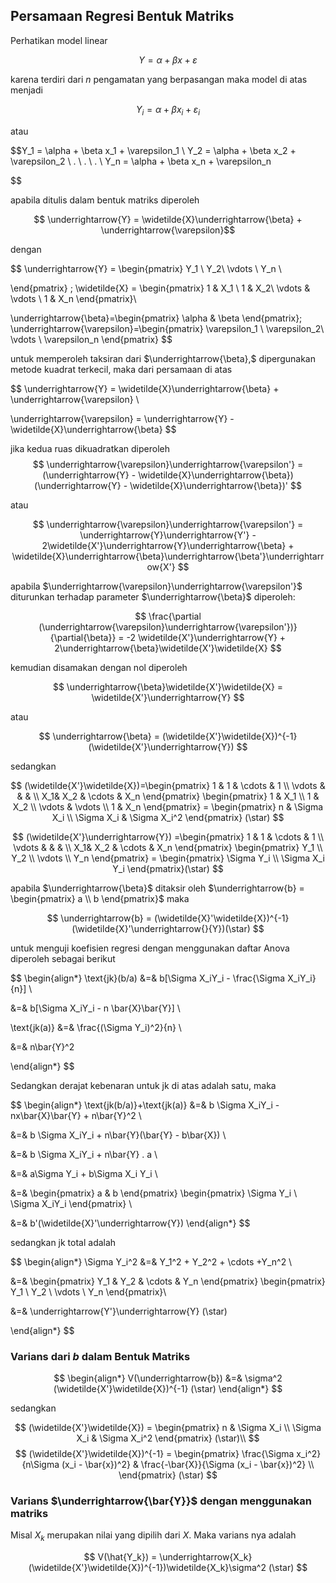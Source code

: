 ## Persamaan Regresi Bentuk Matriks

Perhatikan model linear

$$Y = \alpha + \beta x + \varepsilon$$

karena terdiri dari $n$ pengamatan yang berpasangan maka model di atas menjadi

$$Y_i = \alpha + \beta x_i + \varepsilon_i$$

atau

$$Y_1 = \alpha + \beta x_1 + \varepsilon_1 \\
Y_2 = \alpha + \beta x_2 + \varepsilon_2 \\
. \\
. \\
. \\
Y_n = \alpha + \beta x_n + \varepsilon_n

$$

apabila ditulis dalam bentuk matriks diperoleh

$$
\underrightarrow{Y} = \widetilde{X}\underrightarrow{\beta} + \underrightarrow{\varepsilon}$$

dengan

$$
\underrightarrow{Y} = \begin{pmatrix}
Y_1 \\
 Y_2\\
\vdots \\
Y_n \\

\end{pmatrix} ; 
\widetilde{X} = \begin{pmatrix}
1 & X_1 \\
1 &  X_2\\
\vdots & \vdots \\
1 & X_n
\end{pmatrix}\\

\underrightarrow{\beta}=\begin{pmatrix}
\alpha & \beta
\end{pmatrix};
\underrightarrow{\varepsilon}=\begin{pmatrix}
\varepsilon_1 \\
\varepsilon_2\\
\vdots \\
\varepsilon_n
\end{pmatrix}
$$

untuk memperoleh taksiran dari $\underrightarrow{\beta},$ dipergunakan metode kuadrat terkecil, maka dari persamaan di atas

$$
\underrightarrow{Y} = \widetilde{X}\underrightarrow{\beta} + \underrightarrow{\varepsilon} \\

\underrightarrow{\varepsilon} = \underrightarrow{Y} - \widetilde{X}\underrightarrow{\beta}
$$

jika kedua ruas dikuadratkan diperoleh
$$
\underrightarrow{\varepsilon}\underrightarrow{\varepsilon'} = (\underrightarrow{Y} - \widetilde{X}\underrightarrow{\beta})(\underrightarrow{Y} - \widetilde{X}\underrightarrow{\beta})'
$$

atau 

$$
\underrightarrow{\varepsilon}\underrightarrow{\varepsilon'} = \underrightarrow{Y}\underrightarrow{Y'} - 2\widetilde{X'}\underrightarrow{Y}\underrightarrow{\beta} + \widetilde{X}\underrightarrow{\beta}\underrightarrow{\beta'}\underrightarrow{X'}
$$

apabila $\underrightarrow{\varepsilon}\underrightarrow{\varepsilon'}$ diturunkan terhadap parameter $\underrightarrow{\beta}$ diperoleh:

$$
\frac{\partial (\underrightarrow{\varepsilon}\underrightarrow{\varepsilon'})}{\partial{\beta}} = -2 \widetilde{X'}\underrightarrow{Y} + 2\underrightarrow{\beta}\widetilde{X'}\widetilde{X}
$$

kemudian disamakan dengan nol diperoleh

$$
\underrightarrow{\beta}\widetilde{X'}\widetilde{X} =  \widetilde{X'}\underrightarrow{Y}
$$

atau 

$$
\underrightarrow{\beta} = (\widetilde{X'}\widetilde{X})^{-1} (\widetilde{X'}\underrightarrow{Y})
$$

sedangkan

$$
(\widetilde{X'}\widetilde{X})=\begin{pmatrix}
1 & 1 & \cdots  & 1 \\
\vdots  &  &  &  \\
X_1& X_2 & \cdots  & X_n 
\end{pmatrix}
\begin{pmatrix}
1 & X_1 \\
1 & X_2 \\
\vdots & \vdots  \\
1 & X_n
\end{pmatrix} = 
\begin{pmatrix}
 n & \Sigma X_i \\
 \Sigma X_i & \Sigma X_i^2
\end{pmatrix} (\star)
$$

$$
(\widetilde{X'}\underrightarrow{Y}) =\begin{pmatrix}
1 & 1 & \cdots  & 1 \\
\vdots  &  &  &  \\
X_1& X_2 & \cdots  & X_n 
\end{pmatrix}
\begin{pmatrix}
Y_1 \\
Y_2 \\
\vdots \\
Y_n
\end{pmatrix} = 
\begin{pmatrix}
\Sigma Y_i \\
\Sigma X_i Y_i 
\end{pmatrix}(\star)
$$

apabila $\underrightarrow{\beta}$ ditaksir oleh $\underrightarrow{b} = \begin{pmatrix}
a \\
b
\end{pmatrix}$ maka

$$
\underrightarrow{b} = (\widetilde{X}'\widetilde{X})^{-1}(\widetilde{X}'\underrightarrow{}{Y})(\star)
$$

untuk menguji koefisien regresi dengan menggunakan daftar Anova diperoleh sebagai berikut

$$
\begin{align*}
\text{jk}(b/a) &=&  b[\Sigma X_iY_i - \frac{\Sigma X_iY_i}{n}] \\

&=& b[\Sigma X_iY_i - n \bar{X}\bar{Y}] \\

\text{jk(a)} &=& \frac{(\Sigma Y_i)^2}{n} \\

&=& n\bar{Y}^2

\end{align*}
$$

Sedangkan derajat kebenaran untuk jk di atas adalah satu, maka

$$
\begin{align*}
\text{jk(b/a)}+\text{jk(a)} &=& b \Sigma X_iY_i - nx\bar{X}\bar{Y} + n\bar{Y}^2 \\

&=& b \Sigma X_iY_i + n\bar{Y}(\bar{Y} - b\bar{X}) \\

&=& b \Sigma X_iY_i + n\bar{Y} . a \\

&=& a\Sigma Y_i + b\Sigma X_i Y_i \\

&=& \begin{pmatrix}
a & b 
\end{pmatrix}
\begin{pmatrix}
\Sigma Y_i \\
\Sigma X_iY_i
\end{pmatrix} \\

&=& b'(\widetilde{X}'\underrightarrow{Y})
\end{align*}
$$

sedangkan jk total adalah

$$
\begin{align*}
\Sigma Y_i^2 &=& Y_1^2 + Y_2^2 + \cdots +Y_n^2 \\

&=& \begin{pmatrix}
Y_1 & Y_2 & \cdots  & Y_n
\end{pmatrix}
\begin{pmatrix}
Y_1 \\
Y_2 \\
\vdots \\
Y_n
\end{pmatrix}\\

&=& \underrightarrow{Y'}\underrightarrow{Y} (\star)

\end{align*}
$$

### Varians dari $b$ dalam Bentuk Matriks

$$
\begin{align*}
V(\underrightarrow{b}) &=& \sigma^2 (\widetilde{X'}\widetilde{X})^{-1}
(\star)
\end{align*}
$$

sedangkan

$$
(\widetilde{X'}\widetilde{X}) = \begin{pmatrix}
 n & \Sigma X_i \\
 \Sigma X_i & \Sigma X_i^2
\end{pmatrix} (\star)\\
$$
$$
(\widetilde{X'}\widetilde{X})^{-1} = \begin{pmatrix}
\frac{\Sigma x_i^2}{n\Sigma (x_i - \bar{x})^2} & \frac{-\bar{X}}{\Sigma (x_i - \bar{x})^2} \\
\end{pmatrix} (\star)
$$

### Varians $\underrightarrow{\bar{Y}}$ dengan menggunakan matriks

Misal $X_k$ merupakan nilai yang dipilih dari $X$.
Maka varians nya adalah

$$
V(\hat{Y_k}) = \underrightarrow{X_k} (\widetilde{X'}\widetilde{X})^{-1})\widetilde{X_k}\sigma^2 (\star)
$$

